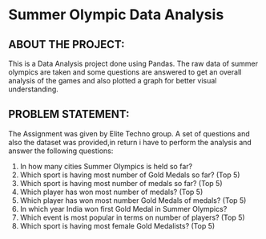 # Summer Olympic Data Analysis

## ABOUT THE PROJECT:
This is a Data Analysis project done using Pandas. The raw data of summer olympics are taken and some questions are answered to get an overall analysis of the games and also plotted a graph for better visual understanding.

## PROBLEM STATEMENT:
The Assignment was given by Elite Techno group. A set of questions and also the dataset was provided,in return i have to perform the analysis and answer the following questions:

1. In how many cities Summer Olympics is held so far?
2. Which sport is having most number of Gold Medals so far? (Top 5)
3. Which sport is having most number of medals so far? (Top 5)
4. Which player has won most number of medals? (Top 5)
5. Which player has won most number Gold Medals of medals? (Top 5)
6. In which year India won first Gold Medal in Summer Olympics?
7. Which event is most popular in terms on number of players? (Top 5)
8. Which sport is having most female Gold Medalists? (Top 5)
